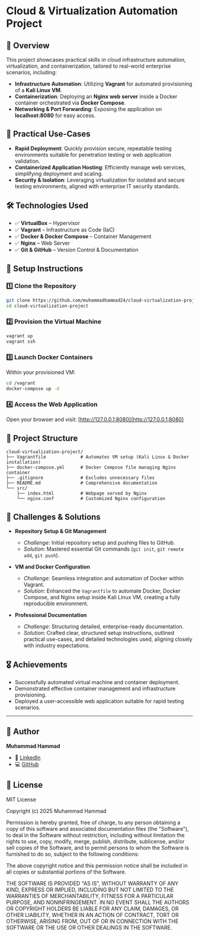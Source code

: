 # Cloud & Virtualization Automation Project

## 📌 Overview
This project showcases practical skills in cloud infrastructure automation, virtualization, and containerization, tailored to real-world enterprise scenarios, including:

- **Infrastructure Automation**: Utilizing **Vagrant** for automated provisioning of a **Kali Linux VM**.
- **Containerization**: Deploying an **Nginx web server** inside a Docker container orchestrated via **Docker Compose**.
- **Networking & Port Forwarding**: Exposing the application on **localhost:8080** for easy access.

## 🎯 Practical Use-Cases
- **Rapid Deployment**: Quickly provision secure, repeatable testing environments suitable for penetration testing or web application validation.
- **Containerized Application Hosting**: Efficiently manage web services, simplifying deployment and scaling.
- **Security & Isolation**: Leveraging virtualization for isolated and secure testing environments, aligned with enterprise IT security standards.

## 🛠️ Technologies Used
- ✅ **VirtualBox** – Hypervisor
- ✅ **Vagrant** – Infrastructure as Code (IaC)
- ✅ **Docker & Docker Compose** – Container Management
- ✅ **Nginx** – Web Server
- ✅ **Git & GitHub** – Version Control & Documentation

## 🔧 Setup Instructions

### 1️⃣ Clone the Repository
```bash
git clone https://github.com/muhammadhammad24/cloud-virtualization-project.git
cd cloud-virtualization-project
```

### 2️⃣ Provision the Virtual Machine
```bash
vagrant up
vagrant ssh
```

### 3️⃣ Launch Docker Containers
Within your provisioned VM:
```bash
cd /vagrant
docker-compose up -d
```

### 4️⃣ Access the Web Application
Open your browser and visit:
[http://127.0.0.1:8080](http://127.0.0.1:8080)

## 📂 Project Structure
```
cloud-virtualization-project/
├── Vagrantfile             # Automates VM setup (Kali Linux & Docker installation)
├── docker-compose.yml      # Docker Compose file managing Nginx container
├── .gitignore              # Excludes unnecessary files
├── README.md               # Comprehensive documentation
└── src/
    ├── index.html          # Webpage served by Nginx
    └── nginx.conf          # Customized Nginx configuration
```

## 🚩 Challenges & Solutions

- **Repository Setup & Git Management**
  - *Challenge*: Initial repository setup and pushing files to GitHub.
  - *Solution*: Mastered essential Git commands (`git init`, `git remote add`, `git push`).

- **VM and Docker Configuration**
  - *Challenge*: Seamless integration and automation of Docker within Vagrant.
  - *Solution*: Enhanced the `Vagrantfile` to automate Docker, Docker Compose, and Nginx setup inside Kali Linux VM, creating a fully reproducible environment.

- **Professional Documentation**
  - *Challenge*: Structuring detailed, enterprise-ready documentation.
  - *Solution*: Crafted clear, structured setup instructions, outlined practical use-cases, and detailed technologies used, aligning closely with industry expectations.

## 🎖️ Achievements
- Successfully automated virtual machine and container deployment.
- Demonstrated effective container management and infrastructure provisioning.
- Deployed a user-accessible web application suitable for rapid testing scenarios.

---

## 📌 Author
**Muhammad Hammad**

- 🔗 [LinkedIn](https://linkedin.com/in/mhammad24)
- 💻 [GitHub](https://github.com/Muhammadhammad24)

## 📌 License
MIT License

Copyright (c) 2025 Muhammad Hammad

Permission is hereby granted, free of charge, to any person obtaining a copy
of this software and associated documentation files (the "Software"), to deal
in the Software without restriction, including without limitation the rights
to use, copy, modify, merge, publish, distribute, sublicense, and/or sell
copies of the Software, and to permit persons to whom the Software is
furnished to do so, subject to the following conditions:

The above copyright notice and this permission notice shall be included in all
copies or substantial portions of the Software.

THE SOFTWARE IS PROVIDED "AS IS", WITHOUT WARRANTY OF ANY KIND, EXPRESS OR
IMPLIED, INCLUDING BUT NOT LIMITED TO THE WARRANTIES OF MERCHANTABILITY,
FITNESS FOR A PARTICULAR PURPOSE, AND NONINFRINGEMENT. IN NO EVENT SHALL THE
AUTHORS OR COPYRIGHT HOLDERS BE LIABLE FOR ANY CLAIM, DAMAGES, OR OTHER
LIABILITY, WHETHER IN AN ACTION OF CONTRACT, TORT OR OTHERWISE, ARISING FROM,
OUT OF OR IN CONNECTION WITH THE SOFTWARE OR THE USE OR OTHER DEALINGS IN THE
SOFTWARE.

